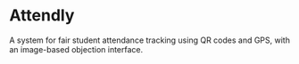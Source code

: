 # Attendly
A system for fair student attendance tracking using QR codes and GPS, with an image-based objection interface.

